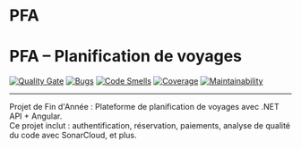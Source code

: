 # PFA


# PFA – Planification de voyages

[![Quality Gate](https://sonarcloud.io/api/project_badges/measure?project=Marouanne13_pfa-netjwt-angular&metric=alert_status)](https://sonarcloud.io/dashboard?id=Marouanne13_pfa-netjwt-angular)
[![Bugs](https://sonarcloud.io/api/project_badges/measure?project=Marouanne13_pfa-netjwt-angular&metric=bugs)](https://sonarcloud.io/dashboard?id=Marouanne13_pfa-netjwt-angular)
[![Code Smells](https://sonarcloud.io/api/project_badges/measure?project=Marouanne13_pfa-netjwt-angular&metric=code_smells)](https://sonarcloud.io/dashboard?id=Marouanne13_pfa-netjwt-angular)
[![Coverage](https://sonarcloud.io/api/project_badges/measure?project=Marouanne13_pfa-netjwt-angular&metric=coverage)](https://sonarcloud.io/dashboard?id=Marouanne13_pfa-netjwt-angular)
[![Maintainability](https://sonarcloud.io/api/project_badges/measure?project=Marouanne13_pfa-netjwt-angular&metric=sqale_rating)](https://sonarcloud.io/dashboard?id=Marouanne13_pfa-netjwt-angular)

---

Projet de Fin d'Année : Plateforme de planification de voyages avec .NET API + Angular.  
Ce projet inclut : authentification, réservation, paiements, analyse de qualité du code avec SonarCloud, et plus.

